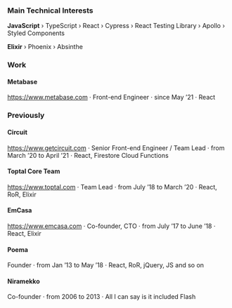 ### Main Technical Interests

**JavaScript** › TypeScript › React › Cypress › React Testing Library › Apollo › Styled Components

**Elixir** › Phoenix › Absinthe 

### Work

#### Metabase

https://www.metabase.com · Front-end Engineer · since May ’21 · React

### Previously

#### Circuit

https://www.getcircuit.com · Senior Front-end Engineer / Team Lead · from March ’20 to April ’21 · React, Firestore Cloud Functions

#### Toptal Core Team

https://www.toptal.com · Team Lead · from July ’18 to March ’20 · React, RoR, Elixir

#### EmCasa

https://www.emcasa.com · Co-founder, CTO · from July ’17 to June ’18 · React, Elixir

#### Poema

Founder · from Jan ’13 to May ’18 · React, RoR, jQuery, JS and so on

#### Niramekko

Co-founder · from 2006 to 2013 · All I can say is it included Flash
